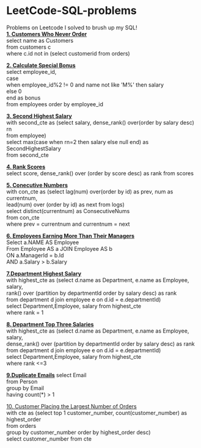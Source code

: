 # LeetCode-SQL-problems
Problems on Leetcode I solved to brush up my SQL! <br>
<b></b>
<b>[1. Customers Who Never Order](https://leetcode.com/problems/customers-who-never-order/description/)</b><br>
select name as Customers<br>
from customers c<br>
where c.id not in (select customerid from orders)<br>

<b>[2. Calculate Special Bonus](https://leetcode.com/problems/calculate-special-bonus/description/)</b><br>
select employee_id, <br>
case<br>
    when employee_id%2 != 0 and name not like 'M%' then salary<br>
    else 0<br>
    end as bonus<br>
from employees order by employee_id<br>

<b>[3. Second Highest Salary](https://leetcode.com/problems/second-highest-salary/description/)</b><br>
with second_cte as (select salary, dense_rank() over(order by salary desc) rn <br>
from employee)<br>
select max(case when rn=2 then salary else null end) as SecondHighestSalary <br>
from second_cte<br>

<b>[4. Rank Scores](https://leetcode.com/problems/rank-scores/description/)</b><br>
select score, dense_rank() over (order by score desc) as rank from scores<br>

<b>[5. Conecutive Numbers](https://leetcode.com/problems/consecutive-numbers/description/) </b><br>
with con_cte as (select lag(num) over(order by id) as prev, num as currentnum, <br>
lead(num) over (order by id) as next from logs) <br>
select distinct(currentnum) as ConsecutiveNums<br>
from con_cte <br>
where prev = currentnum and currentnum = next<br>

<b>[6. Employees Earning More Than Their Managers](https://leetcode.com/problems/employees-earning-more-than-their-managers/description/)</b><br>
Select a.NAME AS Employee<br>
From Employee AS a JOIN Employee AS b<br>
ON a.ManagerId = b.Id<br>
AND a.Salary > b.Salary<br>

<b>[7.Department Highest Salary ](https://leetcode.com/problems/department-highest-salary/description/)</b><br>
with highest_cte as (select d.name as Department, e.name as  Employee, salary, <br> 
rank() over (partition by departmentId order by salary desc) as rank <br>
from department d join employee e on d.id = e.departmentId) <br>
select Department,Employee, salary from highest_cte<br>
where rank = 1<br>

<b>[8. Department Top Three Salaries](https://leetcode.com/problems/department-top-three-salaries/description/)</b><br>
with highest_cte as (select d.name as Department, e.name as  Employee, salary, <br>
dense_rank() over (partition by departmentId order by salary desc) as rank <br>
from department d join employee e on d.id = e.departmentId)<br>
select Department,Employee, salary from highest_cte<br>
where rank <=3<br>

<b>[9.Duplicate Emails](https://leetcode.com/problems/duplicate-emails/description/)</b>
select Email <br>
from Person<br>
group by Email<br>
having count(*) > 1<br>

[10. Customer Placing the Largest Number of Orders](https://leetcode.com/problems/customer-placing-the-largest-number-of-orders/description/)<br>
with cte as (select  top 1 customer_number, count(customer_number) as highest_order<br>
from orders<br>
group by customer_number order by highest_order  desc)<br>
select customer_number from cte<br>
  

